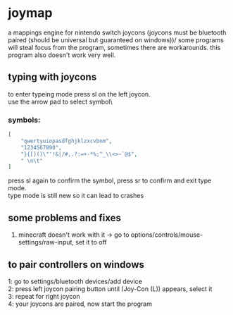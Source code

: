 # joymap

a mappings engine for nintendo switch joycons (joycons must be bluetooth paired (should be universal but guaranteed on windows))/
some programs will steal focus from the program, sometimes there are workarounds. this program also doesn't work very well.

## typing with joycons
to enter typeing mode press sl on the left joycon.\
use the arrow pad to select symbol\
### symbols: 
```json 
[
    "qwertyuiopasdfghjklzxcvbnm",
    "1234567890",
    "}{[]()\"'!&|/#,.?:=+-*%;^_\\<>~`@$",
    " \n\t"
]
```
press sl again to confirm the symbol, press sr to confirm and exit type mode.\
type mode is still new so it can lead to crashes

## some problems and fixes
1. minecraft doesn't work with it -> go to options/controls/mouse-settings/raw-input, set it to off

## to pair controllers on windows
1: go to settings/bluetooth devices/add device\
2: press left joycon pairing button until (Joy-Con (L)) appears, select it\
3: repeat for right joycon\
4: your joycons are paired, now start the program
